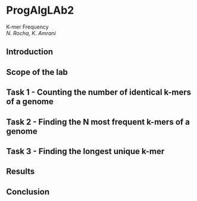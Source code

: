 # ProgAlgLAb2
K-mer Frequency  
_N. Rocha, K. Amrani_

## Introduction

## Scope of the lab

## Task 1 - Counting the number of identical k-mers of a genome

## Task 2 - Finding the N most frequent k-mers of a genome

## Task 3 - Finding the longest unique k-mer

## Results

## Conclusion
